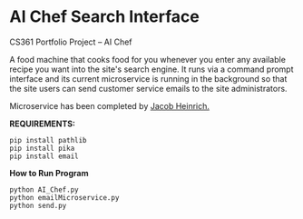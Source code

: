 # AI Chef Search Interface

CS361 Portfolio Project – AI Chef

A food machine that cooks food for you whenever you enter any available recipe you want into the site's search engine. It runs via a command prompt interface and its current microservice is running in the background so that the site users can send customer service emails to the site administrators.

Microservice has been completed by <a href="https://github.com/Jacob-Heinrich/email-microservice">Jacob Heinrich.</a>

<b>REQUIREMENTS:</b>

```
pip install pathlib
pip install pika
pip install email
```
<b>How to Run Program</b>

```
python AI_Chef.py
python emailMicroservice.py
python send.py
```
